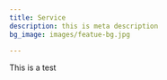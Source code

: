 ```yaml
---
title: Service
description: this is meta description
bg_image: images/featue-bg.jpg

---
```

This is a test